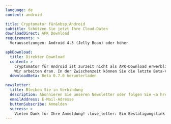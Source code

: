 ```yaml
---
language: de
context: android

title: Cryptomator für&nbsp;Android
subtitle: Schützen Sie jetzt Ihre Cloud-Daten
downloadDirect: APK Download
requirements: >
  Voraussetzungen: Android 4.3 (Jelly Bean) oder höher

apkDownload:
  title: Direkter Download
  content: >
    Cryptomator für Android ist zurzeit nicht als APK-Download erwerblich.<br/>
    Wir arbeiten dran. In der Zwischenzeit können Sie die letzte Beta-Version herunterladen.
  downloadBeta: Beta 0.7.0 herunterladen

newsletter:
  title: Bleiben Sie in Verbindung
  description: Abonnieren Sie unseren Newsletter oder folgen Sie <a href="https://twitter.com/Cryptomator" target="_blank">@Cryptomator</a> auf Twitter.
  emailAddress: E-Mail-Adresse
  buttonSubscribe: Anmelden
  success: >
    Vielen Dank für Ihre Anmeldung! :love_letter: Ein Bestätigungslink wurde an Ihre E-Mail-Adresse zugeschickt.
---
```

